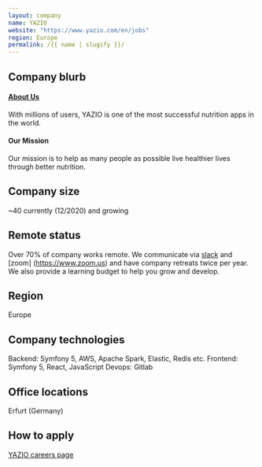 ```yaml
---
layout: company
name: YAZIO
website: "https://www.yazio.com/en/jobs"
region: Europe
permalink: /{{ name | slugify }}/
---
```


## Company blurb
#### [About Us](https://www.yazio.com/en/about-us)
With millions of users, YAZIO is one of the most successful nutrition apps in the world.
#### Our Mission
Our mission is to help as many people as possible live healthier lives through better nutrition.
## Company size
~40 currently (12/2020) and growing
## Remote status
Over 70% of company works remote. We communicate via [slack](https://www.slack.com) and [zoom] (https://www.zoom.us) and have company retreats twice per year. We also provide a learning budget to help you grow and develop.
## Region
Europe
## Company technologies
Backend: 
Symfony 5, AWS, Apache Spark, Elastic, Redis etc.
Frontend: 
Symfony 5, React, JavaScript
Devops: 
Gitlab
## Office locations
Erfurt (Germany)
## How to apply
[YAZIO careers page](https://www.yazio.com/en/jobs)